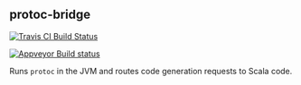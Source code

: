 protoc-bridge
-------------

[![Travis CI Build Status](https://travis-ci.org/scalapb/protoc-bridge.svg?branch=master)](https://travis-ci.org/scalapb/protoc-bridge)

[![Appveyor Build status](https://ci.appveyor.com/api/projects/status/bqxtkgcom9wqvxhu/branch/master?svg=true)](https://ci.appveyor.com/project/thesamet/protoc-bridge/branch/master)

Runs `protoc` in the JVM and routes code generation requests to Scala code.

